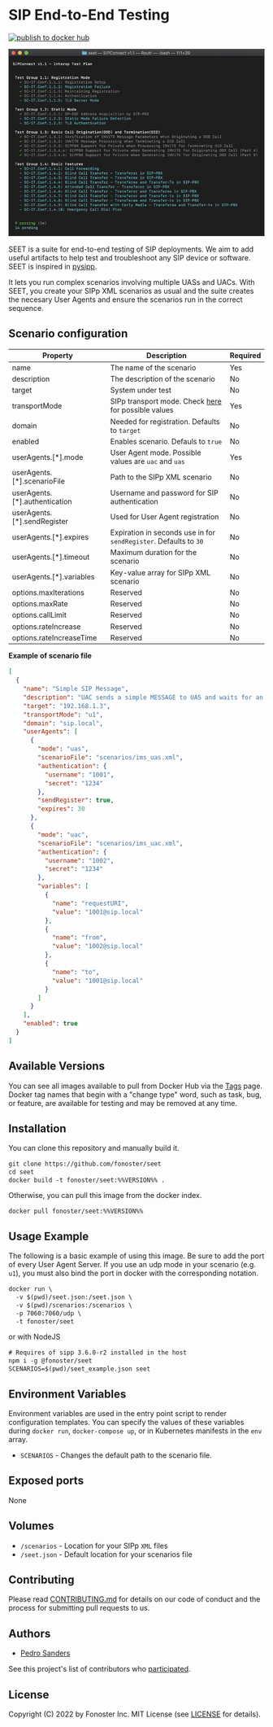 # SIP End-to-End Testing

[![publish to docker hub](https://github.com/fonoster/seet/actions/workflows/gh-docker.yml/badge.svg)](https://github.com/fonoster/seet/actions/workflows/gh-docker.yml)

<img src="test_example.png" />

SEET is a suite for end-to-end testing of SIP deployments. We aim to add useful artifacts to help test and troubleshoot any SIP device or software. SEET is inspired in [pysipp](https://github.com/SIPp/pysipp).

It lets you run complex scenarios involving multiple UASs and UACs. With SEET, you create your SIPp XML scenarios as usual and the suite creates the necesary User Agents and ensure the scenarios run in the correct sequence.

## Scenario configuration

| Property                                | Description                                                       | Required |
| --------------------------------------- | ----------------------------------------------------------------- | -------- |
| name                                    | The name of the scenario                                          | Yes      |
| description                             | The description of the scenario                                   | No       |
| target                                  | System under test                                                 | No       |
| transportMode                           | SIPp transport mode. Check [here](https://github.com/SIPp/sipp/blob/v3.6.1/docs/transport.rst) for possible values               | Yes      |
| domain                                  | Needed for registration. Defaults to `target`                     | No       |
| enabled                                 | Enables scenario. Defauls to `true`                               | No       |
| userAgents.[*].mode                     | User Agent mode. Possible values are `uac` and `uas`              | Yes      |
| userAgents.[*].scenarioFile             | Path to the SIPp XML scenario                                     | No       |
| userAgents.[*].authentication           | Username and password for SIP authentication                      | No       |
| userAgents.[*].sendRegister             | Used for User Agent registration                                  | No       |
| userAgents.[*].expires                  | Expiration in seconds use in for `sendRegister`. Defaults to `30` | No       |
| userAgents.[*].timeout                  | Maximum duration for the scenario                                 | No       |
| userAgents.[*].variables                | Key-value array for SIPp XML scenario                             | No       |
| options.maxIterations                   | Reserved                                                          | No       |
| options.maxRate                         | Reserved                                                          | No       |
| options.callLimit                       | Reserved                                                          | No       |
| options.rateIncrease                    | Reserved                                                          | No       |
| options.rateIncreaseTime                | Reserved                                                          | No       |

**Example of scenario file**

```json
[
  {
    "name": "Simple SIP Message",
    "description": "UAC sends a simple MESSAGE to UAS and waits for an OK response",
    "target": "192.168.1.3",
    "transportMode": "u1",
    "domain": "sip.local",
    "userAgents": [
      {
        "mode": "uas",
        "scenarioFile": "scenarios/ims_uas.xml",
        "authentication": {
          "username": "1001",
          "secret": "1234"
        },
        "sendRegister": true,
        "expires": 30
      },
      {
        "mode": "uac",
        "scenarioFile": "scenarios/ims_uac.xml",
        "authentication": {
          "username": "1002",
          "secret": "1234"
        },
        "variables": [
          {
            "name": "requestURI",
            "value": "1001@sip.local"
          },
          {
            "name": "from",
            "value": "1002@sip.local"
          },
          {
            "name": "to",
            "value": "1001@sip.local"
          }
        ]
      }
    ],
    "enabled": true
  }
]
```

## Available Versions

You can see all images available to pull from Docker Hub via the [Tags](https://hub.docker.com/repository/docker/fonoster/seet) page. Docker tag names that begin with a "change type" word, such as task, bug, or feature, are available for testing and may be removed at any time.

## Installation

You can clone this repository and manually build it.

```
git clone https://github.com/fonoster/seet
cd seet
docker build -t fonoster/seet:%%VERSION%% .
```

Otherwise, you can pull this image from the docker index.

```
docker pull fonoster/seet:%%VERSION%%
```

## Usage Example

The following is a basic example of using this image. Be sure to add the port of every User Agent Server. If you use an udp mode in your scenario (e.g. `u1`), you must also bind the port in docker with the corresponding notation.

```
docker run \
  -v $(pwd)/seet.json:/seet.json \
  -v $(pwd)/scenarios:/scenarios \
  -p 7060:7060/udp \
  -t fonoster/seet 
```

or with NodeJS

```
# Requires of sipp 3.6.0-r2 installed in the host
npm i -g @fonoster/seet
SCENARIOS=$(pwd)/seet_example.json seet
```

## Environment Variables

Environment variables are used in the entry point script to render configuration templates. You can specify the values of these variables during `docker run`, `docker-compose up`, or in Kubernetes manifests in the `env` array.

- `SCENARIOS` - Changes the default path to the scenario file.

## Exposed ports

None

## Volumes

- `/scenarios` - Location for your SIPp `XML` files
- `/seet.json` - Default location for your scenarios file

## Contributing

Please read [CONTRIBUTING.md](https://github.com/fonoster/fonoster/blob/master/CONTRIBUTING.md) for details on our code of conduct and the process for submitting pull requests to us.

## Authors

- [Pedro Sanders](https://github.com/psanders)

See this project's list of contributors who [participated](https://github.com/fonoster/seet/contributors).

## License

Copyright (C) 2022 by Fonoster Inc. MIT License (see [LICENSE](https://github.com/fonoster/fonoster/blob/master/LICENSE) for details).
